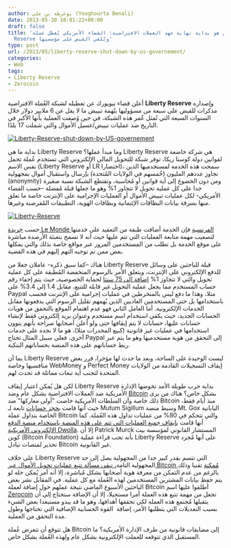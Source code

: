 ```yaml
---
author: يوغرطة بن علي (Youghourta Benali)
date: 2013-05-30 10:01:22+00:00
draft: false
title: 'هل هو بداية نهاية عهد العملات الافتراضية: القضاء الأمريكي يُعطل عملة Liberty
  Reserve ويُلقي القبض على مؤسسيها'
type: post
url: /2013/05/liberty-reserve-shut-down-by-us-governement/
categories:
- Web
tags:
- Liberty Reserve
- Zerocoin
---
```


أعلن قضاء نيويورك عن تعطيله لشبكة العُملة الافتراضية **Liberty Reserve** وإصداره مذكرات للقبض على سبعة من مسؤوليها بتُهمة تبييض ما لا يقل عن 6 ملايير دولار خلال السنوات السبعة التي تُمثل عُمر هذه الشبكة، في حين وُصفت العملية بأنها الأكبر في التاريخ ضد عمليات تبييض/غسيل الأموال والتي شملت 17 بلدًا.




[![Liberty-Reserve-shut-down-by-US-governement](http://www.it-scoop.com/wp-content/uploads/2013/05/Liberty-Reserve-shut-down-by-US-governement.jpg)
](http://www.it-scoop.com/wp-content/uploads/2013/05/Liberty-Reserve-shut-down-by-US-governement.jpg)




بداية ما هي Liberty Reserve وما مبدأ عملها؟ Liberty Reserve هي شركة خاضعة لقوانين دولة كوستا ريكا، توفر شبكة للتحويل المالي الإلكتروني التي تستخدم عُملة تحمل نفس الاسم (Liberty Reserve أو LR اختصارا)، سمحت هذه الخدمة لمستخدميها الذين تجاوز عددهم المليون (خُمسهم في الولايات المُتحدة) بإرسال واستقبال أموال بمجهولية (anonymity) ومن دون الخضوع إلى أية قوانين أو مُحاسبة، وتقتطع الشبكة نسبة صغيرة جدا على كل عملية تحويل لا تتجاوز 1% وهو ما جعلها قبلة مُفضلة –حسب القضاء الأمريكي- لكل عمليات تبييض الأموال أو العمليات الإجرامية على الإنترنت خاصة ما تعلق منها بسرقة بيانات البطاقات الإئتمانية وبطاقات الهوية، التطبيقات المُقرصنة وغيرها.




<!-- more -->




[![Liberty-Reserve](http://www.it-scoop.com/wp-content/uploads/2013/05/Liberty-Reserve.jpg)
](http://www.it-scoop.com/wp-content/uploads/2013/05/Liberty-Reserve.jpg)




حسب [جريدة Le Monde الفرنسية](http://www.lemonde.fr/economie/article/2013/05/29/le-site-de-paiement-en-ligne-liberty-reserve-accuse-de-blanchiment_3419963_3234.html) فإن الخدمة أضافت طبقة من التعقيد على خدمتها لتصعيب مهمة متابعة العمليات التي تتم عليها حيث أنه لا تسمح بتعبئة الأرصدة مباشرة على موقع الخدمة بل تطلب من المستخدمين المرور عبر مواقع خاصة بذلك والتي يمكلها بعض ممن تم توجيه التهم إليهم في هذه القضية.




هناك –كما سبق ذكره- عاملان جعلا من Liberty Reserve قبلة للباحثين على وسائل للدفع الإلكتروني على الإنترنت، ويتعلق الأمر بالرسوم المنخفضة المُطبقة على كل عملية تحويل والتي لا تتجاوز 1% [إضافة إلى 75 سنتا](http://online.wsj.com/article/SB10001424127887323855804578511121238052256.html?mod=business_newsreel) لحماية الخصوصيةـ حيث يتم إخفاء رقم حساب المستخدم مما يجعل عملية التحويل غير قابلة للتتبع، مقابل 1.4 إلى 3.4% على Paypal مثلا، وهذا ما دفع ليس بالمنخرطين في عمليات إجرامية على الإنترنت فحسب باستخدامها بل حتى المستخدمين العاديين الذين يُهمهم تقليل الرسوم التي يدفعونها مقابل الخدمات الإلكترونية. أما العامل الثاني فهو عدم اهتمام الموقع بالتحقق من هويات الحسابات الجديد، حيث يكفي استخدام اسم مستخدم وعنوان بريد إلكتروني فقط لإنشاء حسابات عليها، حسابات لا يتم إيقافها حتى ولو أعلن أصحابها صراحة بأنهم ينوون استخدامها في عمليات غير قانونية (كبيع المخدرات مثلا)، هو ما لا نجده على خدمات أخرى، فعلى سبيل المثال تحتاج Paypal إلى التحقق من هوية مستخدميها وهو ما يتم عبر ربط حساباتهم على هذه المنصة بحساباتهم البنكية.




بما أن Liberty Reserve ليست الوحيدة على الساحة، وبعد ما حدث لها مؤخرا، قرر بعض منافسيها وخاصة WebMoney و Perfect Money إيقاف التسجيلات القادمة من الولايات المتحدة لتجنب أية تبعات مماثلة قد تحدث لهم.




لكن هل يُمكن اعتبار إيقاف Liberty Reserve بداية حرب طويلة الأمد تخوضها الإدارة الأمريكية ضد العملات الافتراضية بشكل عام وضد [Bitcoin](http://www.it-scoop.com/2013/05/bitcoin/) بشكل خاص؟ هناك من يرى ذلك خاصة وأن السلطات الأمريكية خاضت "أولى معاركها" ضد Bitcoin منذ أيام فقط، حيث أنها قامت [بحجز حسابات](http://www.forbes.com/sites/petercohan/2013/05/29/after-liberty-reserve-shut-down-is-bitcoin-next/) تابعة لـ Mutum Sigillum وسيط منصة Mt. Gox اليابانية الخاصة بتداول عملة Bitcoin والتي تتحكم في 80% من عمليات تداول هذه العُملة. كما أنها قامت [بإيقاف جميع العمليات التي تتم على هذه المنصة باستخدام منصة الدفع الإلكتروني الأمريكية Dwolla](http://siliconangle.com/blog/2013/05/15/bitcoining-just-got-a-bit-more-complicated-no-thanks-to-dwolla/). إلا أن Patrick Murck المستشار القانوني لمؤسسة بيت كوين (Bitcoin Foundation) بأنه تجب قراءة عملية Liberty Reserve على أنها مُجرد تحذير لمنصات تبادل Bitcoin غير القانونية.




على خلاف Liberty Reserve التي تتسم بقدر كبير جدا من المجهولية يصل إلى حد المجهولية التامة[، تبقى مسألة تتبع عمليات تحويل الأموال عبر Bitcoin مُمكنة](http://bits.blogs.nytimes.com/2013/05/29/bitcoin-is-not-anonymous-but-it-could-be/) تقنيا وذلك بالرغم من عدم التمكن من معرفة هوية أصحابها بشكل مُباشرة، إلا أنه أمر يُمكن حله لو يتم حفظ بيانات المشترين المستخدمين لهذه العُملة مع كل عملية. في المقابل نشر بعض الباحثين الأسبوع الماضي نتيجة عملهم حول إضافة لعملة Bitcoin أطلقوا عليها اسم [Zerocoin](http://spar.isi.jhu.edu/~mgreen/ZerocoinOakland.pdf) تجعل من مهمة تتبع هذه العملة أمرا مستحيلا، إلا أن الإضافة ستحتاج إلى أن يتقبلها مُجتمع هذه العملة لكي تحققها أهدافها، وهو ما قد يبدو مستبعدا بعض الشيء بسبب التعديلات التي يتطلبها الأمر، إضافة  القوة الحسابية الإضافية التي تحتاجها وطول مدة التحقق من العملية.




هل تتوقع أن تتعرض عُملة Bitcoin إلى مضايقات قانونية من طرف الإدارة الأمريكية؟ ما المستقبل الذي تتوقعه للعملت الإلكترونية بشكل عام ولهذه العُملة بشكل خاص.
